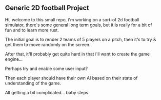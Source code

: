 ## Generic 2D football Project

Hi, welcome to this small repo, i'm working on a sort-of 2d football simulator, there's some general long term goals, but it is really for a bit of fun and to learn more rust.

The initial goal is to render 2 teams of 5 players on a pitch, then it's to try & get them to move randomly on the screen.

After that, it'll probably get quite hard in that i'll want to create the game engine...

Perhaps try and enable some user input?

Then each player should have their own AI based on their state of understanding of the game.

All getting a bit complicated... baby steps